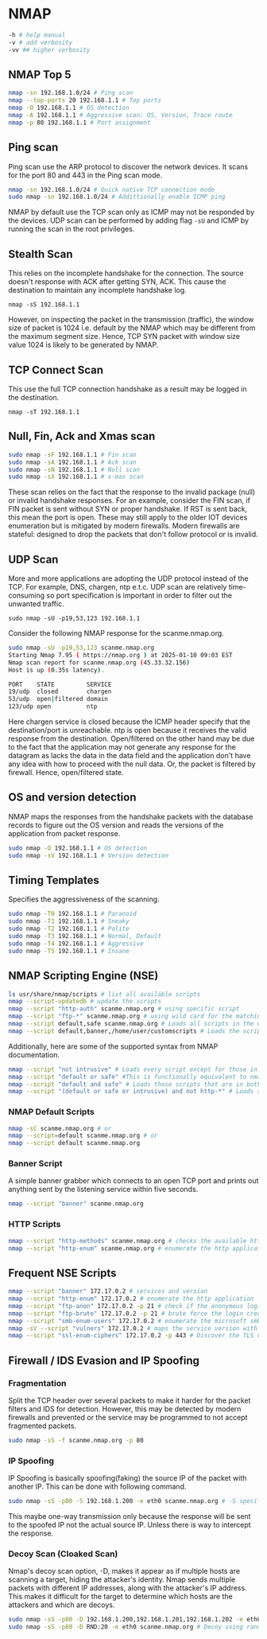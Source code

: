# NMAP

```sh
-h # help manual
-v # add verbosity
-vv ## higher verbosity
```

## NMAP Top 5

```sh
nmap -sn 192.168.1.0/24 # Ping scan
nmap --top-ports 20 192.168.1.1 # Top ports
nmap -O 192.168.1.1 # OS detection
nmap -A 192.168.1.1 # Aggressive scan: OS, Version, Trace route
nmap -p 80 192.168.1.1 # Port assignment
```

## Ping scan

Ping scan use the ARP protocol to discover the network devices. It scans for the port 80 and 443 in the Ping scan mode.

```sh
nmap -sn 192.168.1.0/24 # Quick native TCP connection mode
sudo nmap -sn 192.168.1.0/24 # Addittionally enable ICMP ping
```

NMAP by default use the TCP scan only as ICMP may not be responded by the devices. UDP scan can be performed by adding flag `-sU` and ICMP by running the scan in the root privileges.

## Stealth Scan

This relies on the incomplete handshake for the connection. The source doesn't response with ACK after getting SYN, ACK. This cause the destination to maintain any incomplete handshake log.

```nmap -sS 192.168.1.1```

However, on inspecting the packet in the transmission (traffic), the window size of packet is 1024 i.e. default by the NMAP which may be different from the maximum segment size. Hence, TCP SYN packet with window size value 1024 is likely to be generated by NMAP.

## TCP Connect Scan

This use the full TCP connection handshake as a result may be logged in the destination.

```nmap -sT 192.168.1.1```

## Null, Fin, Ack and Xmas scan

```sh
sudo nmap -sF 192.168.1.1 # Fin scan
sudo nmap -sA 192.168.1.1 # Ack scan
sudo nmap -sN 192.168.1.1 # Null scan
sudo nmap -sX 192.168.1.1 # x-mas scan
```

These scan relies on the fact that the response to the invalid package (null) or invalid handshake responses. For an example, consider the FIN scan, if FIN packet is sent without SYN or proper handshake. If RST is sent back, this mean the port is open. These may still apply to the older IOT devices enumeration but is mitigated by modern firewalls. Modern firewalls are stateful: designed to drop the packets that don't follow protocol or is invalid.

## UDP Scan

More and more applications are adopting the UDP protocol instead of the TCP. For example, DNS, chargen, ntp e.t.c. UDP scan are relatively time-consuming so port specification is important in order to filter out the unwanted traffic.

```sudo nmap -sU -p19,53,123 192.168.1.1```

Consider the following NMAP response for the scanme.nmap.org.

```sh
sudo nmap -sU -p19,53,123 scanme.nmap.org
Starting Nmap 7.95 ( https://nmap.org ) at 2025-01-10 09:03 EST
Nmap scan report for scanme.nmap.org (45.33.32.156)
Host is up (0.35s latency).

PORT    STATE         SERVICE
19/udp  closed        chargen
53/udp  open|filtered domain
123/udp open          ntp
```

Here chargen service is closed because the ICMP header specify that the destination/port is unreachable. ntp is open because it receives the valid response from the destination. Open/filtered on the other hand may be due to the fact that the application may not generate any response for the datagram as lacks the data in the data field and the application don't have any idea with how to proceed with the null data. Or, the packet is filtered by firewall. Hence, open/filtered state.

## OS and version detection

NMAP maps the responses from the handshake packets with the database records to figure out the OS version and reads the versions of the application from packet response.

```sh
sudo nmap -O 192.168.1.1 # OS detection
sudo nmap -sV 192.168.1.1 # Version detection
```

## Timing Templates

Specifies the aggressiveness of the scanning.

```sh
sudo nmap -T0 192.168.1.1 # Paranoid
sudo nmap -T1 192.168.1.1 # Sneaky
sudo nmap -T2 192.168.1.1 # Polite
sudo nmap -T3 192.168.1.1 # Normal, Default
sudo nmap -T4 192.168.1.1 # Aggressive
sudo nmap -T5 192.168.1.1 # Insane
```

## NMAP Scripting Engine (NSE)

```sh
ls usr/share/nmap/scripts # list all available scripts
nmap --script-updatedb # update the scripts
nmap --script "http-auth" scanme.nmap.org # using specific script
nmap --script "ftp-*" scanme.nmap.org # using wild card for the matching scripts
nmap --script default,safe scanme.nmap.org # Loads all scripts in the default and safe categories
nmap --script default,banner,/home/user/customscripts # Loads the script in the default category, the banner script, and all .nse files in the directory /home/user/customscripts.
```

Additionally, here are some of the supported syntax from NMAP documentation.

```sh
nmap --script "not intrusive" # Loads every script except for those in the intrusive category.
nmap --script "default or safe" #This is functionally equivalent to nmap --script "default,safe". It loads all scripts that are in the default category or the safe category or both.
nmap --script "default and safe" # Loads those scripts that are in both the default and safe categories.
nmap --script "(default or safe or intrusive) and not http-*" # Loads scripts in the default, safe, or intrusive categories, except for those whose names start with http-.
```

### NMAP Default Scripts

```sh
nmap -sC scanme.nmap.org # or
nmap --script=default scanme.nmap.org # or
nmap --script default scanme.nmap.org
```

### Banner Script

A simple banner grabber which connects to an open TCP port and prints out anything sent by the listening service within five seconds.

```sh
nmap --script "banner" scanme.nmap.org
```

### HTTP Scripts

```sh
nmap --script "http-methods" scanme.nmap.org # checks the available http request types
nmap --script "http-enum" scanme.nmap.org # enumerate the http application
```

## Frequent NSE Scripts

```sh
nmap --script "banner" 172.17.0.2 # services and version
nmap --script "http-enum" 172.17.0.2 # enumerate the http application
nmap --script "ftp-anon" 172.17.0.2 -p 21 # check if the anonymous login is supportedb in ftp port
nmap --script "ftp-brute" 172.17.0.2 -p 21 # brute force the login credentials for ftp login
nmap --script "smb-enum-users" 172.17.0.2 # enumerate the microsoft smb users for port 445
nmap -sV --script "vulners" 172.17.0.2 # maps the service version with the vulnerability database (CVE)
nmap --script "ssl-enum-ciphers" 172.17.0.2 -p 443 # Discover the TLS version and finds the supported ciphers with their security grade
```

## Firewall / IDS Evasion and IP Spoofing

### Fragmentation

Split the TCP header over several packets to make it harder for the packet filters and IDS for detection.
However, this may be detected by modern firewalls and prevented or the service may be programmed to not accept fragmented packets.

```sh
sudo nmap -sS -f scanme.nmap.org -p 80
```

### IP Spoofing

IP Spoofing is basically spoofing(faking) the source IP of the packet with another IP. This can be done with following command.

```sh
sudo nmap -sS -p80 -S 192.168.1.200 -e eth0 scanme.nmap.org # -S specifies the spoofed IP and -e network adapter name
```

This maybe one-way transmission only because the response will be sent to the spoofed IP not the actual source IP. Unless there is way to intercept the response.

### Decoy Scan (Cloaked Scan)

Nmap's decoy scan option, -D, makes it appear as if multiple hosts are scanning a target, hiding the attacker's identity.
Nmap sends multiple packets with different IP addresses, along with the attacker's IP address. This makes it difficult for the target to determine which hosts are the attackers and which are decoys.

```sh
sudo nmap -sS -p80 -D 192.168.1.200,192.168.1.201,192.168.1.202 -e eth0 scanme.nmap.org # -D specifies the decoy IPs along with real IP and -e network adapter name
sudo nmap -sS -p80 -D RND:20 -e eth0 scanme.nmap.org # Decoy using random 20 IPs
```
